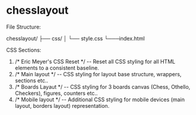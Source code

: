chesslayout
===========
File Structure:

chesslayout/
├── css/
│   └── style.css
└───index.html

CSS Sections:
1) /* Eric Meyer's CSS Reset */
-- Reset all CSS styling for all HTML elements to a consistent baseline.
2) /* Main layout */
-- CSS styling for layout base structure, wrappers, sections etc..
3) /* Boards Layaut */
-- CSS styling for 3 boards canvas (Chess, Othello, Checkers), figures, counters etc..
4) /* Mobile layout */
-- Additional CSS styling for mobile devices (main layout, borders layout) representation.





